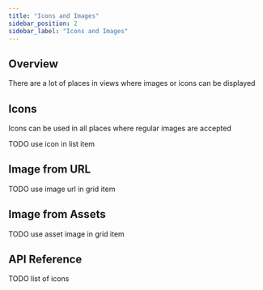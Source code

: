 ```yaml
---
title: "Icons and Images"
sidebar_position: 2
sidebar_label: "Icons and Images"
---
```


## Overview

There are a lot of places in views where images or icons can be displayed 

## Icons

Icons can be used in all places where regular images are accepted

TODO use icon in list item

## Image from URL

TODO use image url in grid item

## Image from Assets

TODO use asset image in grid item

## API Reference

TODO list of icons
